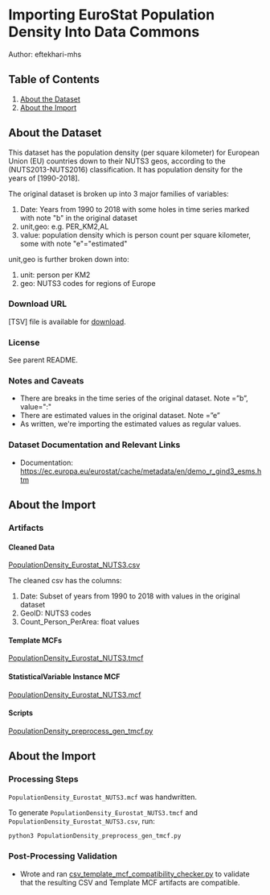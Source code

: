 # Importing EuroStat Population Density Into Data Commons

Author: eftekhari-mhs

## Table of Contents

1. [About the Dataset](#about-the-dataset)
1. [About the Import](#about-the-import)

## About the Dataset

This dataset has the population density (per square kilometer) for European Union (EU) countries down to their NUTS3 geos, according to the (NUTS2013-NUTS2016) classification. It has population density for the years of [1990-2018].

The original dataset is broken up into 3 major families of variables:

1. Date: Years from 1990 to 2018 with some holes in time series marked with note "b" in the original dataset
2. unit,geo: e.g. PER_KM2,AL
3. value: population density which is person count per square kilometer, some with note "e"="estimated"

unit,geo is further broken down into:

1. unit: person per KM2
2. geo: NUTS3 codes for regions of Europe

### Download URL

[TSV] file is available for [download](https://ec.europa.eu/eurostat/estat-navtree-portlet-prod/BulkDownloadListing?file=data/demo_r_d3dens.tsv.gz).

### License

See parent README.

### Notes and Caveats

- There are breaks in the time series of the original dataset. Note =”b”, value=":"
- There are estimated values in the original dataset. Note =”e”
- As written, we're importing the estimated values as regular values.

### Dataset Documentation and Relevant Links

- Documentation: <https://ec.europa.eu/eurostat/cache/metadata/en/demo_r_gind3_esms.htm>

## About the Import

### Artifacts

#### Cleaned Data

[PopulationDensity_Eurostat_NUTS3.csv](./PopulationDensity_Eurostat_NUTS3.csv)

The cleaned csv has the columns:

1. Date: Subset of years from 1990 to 2018 with values in the original dataset
2. GeoID: NUTS3 codes
3. Count_Person_PerArea: float values

#### Template MCFs

[PopulationDensity_Eurostat_NUTS3.tmcf](./PopulationDensity_Eurostat_NUTS3.tmcf)

#### StatisticalVariable Instance MCF

[PopulationDensity_Eurostat_NUTS3.mcf](./PopulationDensity_Eurostat_NUTS3.mcf)

#### Scripts

[PopulationDensity_preprocess_gen_tmcf.py](./PopulationDensity_preprocess_gen_tmcf.py)

## About the Import

### Processing Steps

`PopulationDensity_Eurostat_NUTS3.mcf` was handwritten.

To generate `PopulationDensity_Eurostat_NUTS3.tmcf` and `PopulationDensity_Eurostat_NUTS3.csv`, run:

```bash
python3 PopulationDensity_preprocess_gen_tmcf.py
```

### Post-Processing Validation

- Wrote and ran
  [csv_template_mcf_compatibility_checker.py](./csv_template_mcf_compatibility_checker.py)
  to validate that the resulting CSV and Template MCF artifacts are
  compatible.
